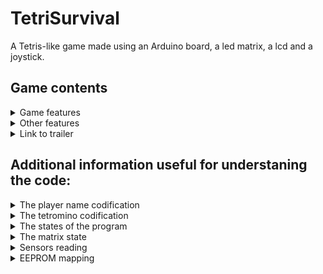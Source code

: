 # TetriSurvival

A Tetris-like game made using an Arduino board, a led matrix, a lcd and a joystick.

## Game contents

<details>![147242427-0460abba-9f7e-4c8b-aaa5-0e18c946136d](https://user-images.githubusercontent.com/30511514/159129579-4cd4d4c8-6e08-40de-992f-fa66d2429f39.jpeg)

## Game contents

<summary>Game features</summary>
<br>
The purpose of the game is to accumulate as many points as you can while you survive as many levels as posible. Each level has a duration that you have to survive. If you lose a level you lose one heart. You lose the game if you have no hearts left.
This game has:
  
• 3 difficulties
  
• multiple levels, each harder than the last one
  
• points gained by taking risks: you get more points for completing more lines at the same time.
</details>

<details>
<summary>Other features</summary>
<br>
Game has the following features, besides the gameplay:
  
• input player name
  
• save your score
  
• brightness settings

• inverting x and y axis

• highscores saved in EEPROM

• new players tips

• credits
</details>

<details>
<summary>Link to trailer</summary>
<br>
https://www.youtube.com/watch?v=IfsCczCO6Gw&ab_channel=MarianDimofte
</details>


## Additional information useful for understaning the code:

<details>
<summary>The player name codification</summary>
<br>
I store the player name in an array of type byte. Each letter in the array can be translated into a char using the vector myAlphabet as follows:
myAlphabet[playerName[index]] = decoded letter (char). Everywhere I decode the name I must use the function "pgm_read_byte" because I stored the
myAlphabet array in progamabile memory using PROGMEM. For additional information see: https://www.arduino.cc/reference/en/language/variables/utilities/progmem/

  <a></a>
  
In addition in my coddification the "$" represents the tail of the name, (you can kinda say that strlen(playerName) = the position of the "$" but it isn't correct
because playerName is an array of bytes). I also use $ when the user adds/removes one letter. When you add another letter (at the end), by default it is 
set to be the void one ($) and you can change it after. Only the last letter can be set to be void by the user and if you do it and move your cursor from there,
the letter gets deleted (this is how the user shortens his name).
</details>

<details>
<summary>The tetromino codification</summary>
<br>
I will begin explaining all the codification by explaining how i stored the tetromino. I stored tetromino into a matrix of type bool, aka a array of
types of tetromino pieces. The tetromino piece has a "mini map" of 4 x 4 and on that "mini map" it takes some solid blocks. The map is then translated
row by row into an array and that array represents a tetromino piece in the array of types of tetromino pieces (aka the tetromino matrix).

  <a></a>
  
I will explain for the first piece:

  <a></a>
  
                                 0 degrees:         90 degrees:         etc.
                                 0  1  2  3         12  8  4  0
                                 4  5  6  7         13  9  5  1
                                 8  9 10 11         14 10  6  2
                                12 13 14 15         15 11  7  3

  <a></a>
  
Imagine in the above image that the numbers 2, 6, 10 and 14 are bold. Than the first piece (the 4 blocks long bar) will have that "mini map". In the array
that represents that bar only on thesee positions will be True value (meaning a solid block is there) and on the other positions will be False value
(empty space). You do this for every piece and this is how you get the array of arrays (aka the array of tetromino pieces).

  <a></a>
  
The image above helps me explain how I make the rotations and how from x and y and a rotation I get just one index.
Let's start with the 0 degrees rotation (so we can ignore it for now). I can translate a position given by x and y into an index (like in the above image)
so for example at x = 0 and y = 3 we have 8 = (y - 1) * tetrominoSize + x. So this is how I got the formula for that index. If we add the rotation into an account
than we have different formulas:
-    0 degrees: py * tetrominoSize + px
-   90 degrees: (tetrominoSize - 1) * tetrominoSize + py - (px * tetrominoSize)
-  180 degrees: tetrominoSize * tetrominoSize - 1 - (py * 4) - px
-  270 degrees: tetrominoSize - 1  - py + (px * tetrominoSize)

  <a></a>
  
So given a x, y and a rotation, and the tetromino vector we can say if at the x, y coordinates, on a certain piece that is rotated on 0, 90, 180 or 270 degrees if there is an empty block or a solid one

</details>

<details>
<summary>The states of the program</summary>
<br>
• title screen - 0
  
• main menu - 1
  
• start game - 2 (the number is never used because when you click "start game" you get redirected to enter player name, so it would have been an useless transition)
  
    • enter player name - 20
  
    • select difficulty - 21
  
    • before playing - 22
  
    • in game - 23
  
    • "game over" screen - 24
  
    • "level passed" screen - 25
  
    • "-1 heart" screen - 26
  
    • "you achived a highscore do you want to save highscore?" screen - 27
  
• settings - 3
  
    • lcd contrast - 30
  
    • lcd brightness - 31
  
    • matrix brightness control - 32
  
    • invert x axis - 33
  
    • invert y axis - 34
  
• highscores - 4
  
• credits - 5
  
• help - 6
  
• back to title - 7
</details>

<details>
<summary>The matrix state</summary>
<br>
The matrix has 3 states: in game (0), filling(1), emptying(2). When in game the matrix shows the map and the current piece. When in filling the display the matrix
turns on the current position and advances to the next one. If the current position was the last one, we set the matrix filled variable to True. The same goes for
when emptying the display.
</details>

<details>
<summary>Sensors reading</summary>
<br>
The sensor are being read once at a certain interval. For the button we create a token when we detect a new press of the button (if a token was not created in the
past 0.1 seconds) and after that, depends of the state if that token gets used, otherwise at the next reading it gets destroyed.
  
  <a></a>
  
For the joystick the principle is allmost the same, the only difference is that the token only gets destroyed after it was used ("newLeft = newRight = newDown = newUp = 0").
</details>

<details>
<summary>EEPROM mapping</summary>
<br>
•     address - byte number | stored data
  
  <a></a>
  
•    00 -> 03 | biggest highscore (unsigned long = 4 bytes)
  
•    04 -> 07 | second  highscore (-||-)
  
•    08 -> 11 | last highscore (-||-)
  
•    12 -> 35 | biggest highscore name (char[24] = 24 bytes)
  
•    36 -> 59 | second highscore name (-||-)
  
•    60 -> 83 | last highscore (-||-)
  
•    84 -> 84 | lcd contrast (1 byte)
  
•    85 -> 85 | lcd brightness (-||-)
  
•    86 -> 86 | matrix brightness (-||-)
</details>
